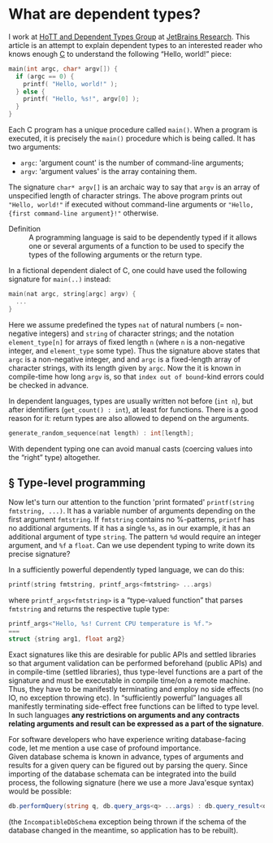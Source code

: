 What are dependent types?
=========================

I work at [HoTT and Dependent Types Group](https://research.jetbrains.org/groups/group-for-dependent-types-and-hott) at [JetBrains Research](https://research.jetbrains.org/). This article is an attempt to explain dependent types to an interested reader who knows enough [C](https://en.wikipedia.org/wiki/C_(programming_language)) to understand the following “Hello, world!” piece:

```c
main(int argc, char* argv[]) {
  if (argc == 0) {
    printf( "Hello, world!" ); 
  } else {
    printf( "Hello, %s!", argv[0] );
  }
}
```

Each C program has a unique procedure called `main()`. When a program is executed, it is precisely the `main()` procedure which is being called. It has two arguments:
* `argc`: 'argument count' is the number of command-line arguments; 
* `argv`: 'argument values' is the array containing them.

The signature `char* argv[]` is an archaic way to say that `argv` is an array of unspecified length of character strings. The above program prints out `"Hello, world!"` if executed without command-line arguments or `"Hello, {first command-line argument}!"` otherwise.

<dl><dt>Definition</dt>
  <dd>A programming language is said to be dependently typed if it allows one or several arguments of a function to be used to specify the types of the following arguments or the return type.</dd>
</dl>

In a fictional dependent dialect of C, one could have used the following signature for `main(..)` instead:
```cpp
main(nat argc, string[argc] argv) {
  ...
}
```

Here we assume predefined the types `nat` of natural numbers (= non-negative integers) and `string` of character strings; and the notation `element_type[n]` for arrays of fixed length `n` (where `n` is a non-negative integer, and `element_type` some type). Thus the signature above states that `argc` is a non-negative integer, and and `argc` is a fixed-length array of character strings, with its length given by `argc`. Now the it is known in compile-time how long `argv` is, so that `index out of bound`-kind errors could be checked in advance.

In dependent languages, types are usually written not before (`int n`), but after identifiers (`get_count() : int`), at least for functions. There is a good reason for it: return types are also allowed to depend on the arguments.

```c
generate_random_sequence(nat length) : int[length];
```

With dependent typing one can avoid manual casts (coercing values into the “right” type) altogether.

§ Type-level programming
------------------------

Now let's turn our attention to the function 'print formated' `printf(string fmtstring, ...)`. It has a variable number of arguments depending on the first argument `fmtstring`. If `fmtstring` contains no %-patterns, `printf` has no additional arguments. If it has a single `%s`, as in our example, it has an additional argument of type `string`. The pattern `%d` would require an integer argument, and `%f` a `float`. Can we use dependent typing to write down its precise signature?

In a sufficiently powerful dependently typed language, we can do this:
```c
printf(string fmtstring, printf_args<fmtstring> ...args)
```

where `printf_args<fmtstring>` is a “type-valued function” that parses `fmtstring` and returns the respective tuple type:
```cpp
printf_args<"Hello, %s! Current CPU temperature is %f.">
===
struct {string arg1, float arg2}
```

Exact signatures like this are desirable for public APIs and settled libraries so that argument validation can be performed beforehand (public APIs) and in compile-time (settled libraries), thus type-level functions are a part of the signature and must be executable in compile time/on a remote machine. Thus, they have to be manifestly terminating and employ no side effects (no IO, no exception throwing etc). In “sufficiently powerful” languages all manifestly terminating side-effect free functions can be lifted to type level. In such languages **any restrictions on arguments and any contracts relating arguments and result can be expressed as a part of the signature**.

For software developers who have experience writing database-facing code, let me mention a use case of profound importance.  
Given database schema is known in advance, types of arguments and results for a given query can be figured out by parsing the query. Since importing of the database schemata can be integrated into the build process, the following signature (here we use a more Java'esque syntax) would be possible:
```C#
db.performQuery(string q, db.query_args<q> ...args) : db.query_result<q> @throws IncompatibleDbSchemaException
```
(the `IncompatibleDbSchema` exception being thrown if the schema of the database changed in the meantime, so application has to be rebuilt).
